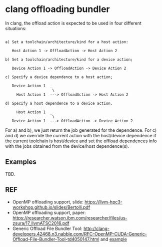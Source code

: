 # clang offloading bundler

In clang, the offload action is expected to be used in four different situations:

```

a) Set a toolchain/architecture/kind for a host action:

   Host Action 1 -> OffloadAction -> Host Action 2

b) Set a toolchain/architecture/kind for a device action;

   Device Action 1 -> OffloadAction -> Device Action 2

c) Specify a device dependence to a host action;

   Device Action 1  _
                     \
     Host Action 1  ---> OffloadAction -> Host Action 2

d) Specify a host dependence to a device action.

     Host Action 1  _
                     \
   Device Action 1  ---> OffloadAction -> Device Action 2

```

For a) and b), we just return the job generated for the dependence. For
c) and d) we override the current action with the host/device dependence
if the current toolchain is host/device and set the offload dependences
info with the jobs obtained from the device/host dependence(s).

## Examples
TBD.

## REF
- OpenMP offloading support, slide: <https://llvm-hpc3-workshop.github.io/slides/Bertolli.pdf> 
- OpenMP offloading support, paper: <https://researcher.watson.ibm.com/researcher/files/us-zsura/17_llvmATSC2016.pdf>
- Generic Offload File Bundler Tool: <http://clang-developers.42468.n3.nabble.com/RFC-OpenMP-CUDA-Generic-Offload-File-Bundler-Tool-td4050147.html> and [example](https://chromium.googlesource.com/external/github.com/llvm-mirror/clang/+/refs/heads/master/test/Driver/openmp-offload-gpu.c)
